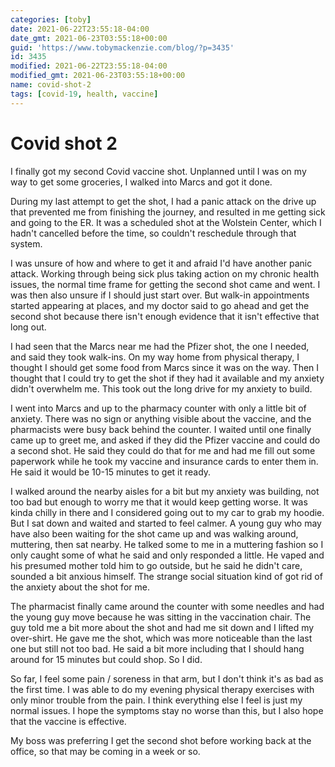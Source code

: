 ```yaml
---
categories: [toby]
date: 2021-06-22T23:55:18-04:00
date_gmt: 2021-06-23T03:55:18+00:00
guid: 'https://www.tobymackenzie.com/blog/?p=3435'
id: 3435
modified: 2021-06-22T23:55:18-04:00
modified_gmt: 2021-06-23T03:55:18+00:00
name: covid-shot-2
tags: [covid-19, health, vaccine]
---
```


Covid shot 2
============

I finally got my second Covid vaccine shot.  Unplanned until I was on my way to get some groceries, I walked into Marcs and got it done.

<!--more-->

During my last attempt to get the shot, I had a panic attack on the drive up that prevented me from finishing the journey, and resulted in me getting sick and going to the ER.  It was a scheduled shot at the Wolstein Center, which I hadn't cancelled before the time, so couldn't reschedule through that system.

I was unsure of how and where to get it and afraid I'd have another panic attack.  Working through being sick plus taking action on my chronic health issues, the normal time frame for getting the second shot came and went.  I was then also unsure if I should just start over.  But walk-in appointments started appearing at places, and my doctor said to go ahead and get the second shot because there isn't enough evidence that it isn't effective that long out.

I had seen that the Marcs near me had the Pfizer shot, the one I needed, and said they took walk-ins.  On my way home from physical therapy, I thought I should get some food from Marcs since it was on the way.  Then I thought that I could try to get the shot if they had it available and my anxiety didn't overwhelm me.  This took out the long drive for my anxiety to build.

I went into Marcs and up to the pharmacy counter with only a little bit of anxiety.  There was no sign or anything visible about the vaccine, and the pharmacists were busy back behind the counter.  I waited until one finally came up to greet me, and asked if they did the Pfizer vaccine and could do a second shot.  He said they could do that for me and had me fill out some paperwork while he took my vaccine and insurance cards to enter them in.  He said it would be 10-15 minutes to get it ready.

I walked around the nearby aisles for a bit but my anxiety was building, not too bad but enough to worry me that it would keep getting worse.  It was kinda chilly in there and I considered going out to my car to grab my hoodie.  But I sat down and waited and started to feel calmer.  A young guy who may have also been waiting for the shot came up and was walking around, muttering, then sat nearby.  He talked some to me in a muttering fashion so I only caught some of what he said and only responded a little.  He vaped and his presumed mother told him to go outside, but he said he didn't care, sounded a bit anxious himself.  The strange social situation kind of got rid of the anxiety about the shot for me.

The pharmacist finally came around the counter with some needles and had the young guy move because he was sitting in the vaccination chair.  The guy told me a bit more about the shot and had me sit down and I lifted my over-shirt.  He gave me the shot, which was more noticeable than the last one but still not too bad.  He said a bit more including that I should hang around for 15 minutes but could shop.  So I did.

So far, I feel some pain / soreness in that arm, but I don't think it's as bad as the first time.  I was able to do my evening physical therapy exercises with only minor trouble from the pain.  I think everything else I feel is just my normal issues.  I hope the symptoms stay no worse than this, but I also hope that the vaccine is effective.

My boss was preferring I get the second shot before working back at the office, so that may be coming in a week or so.
